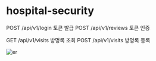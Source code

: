# hospital-security
POST /api/v1/login 토큰 발급
POST /api/v1/reviews 토큰 인증

GET /api/v1/visits 방명록 조회
POST /api/v1/visits 방명록 등록

![er](https://user-images.githubusercontent.com/41409287/206075080-5f54839c-5676-4f17-bda7-3fa1ad9a5464.PNG)
